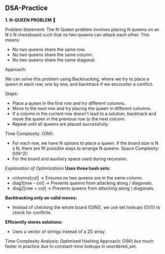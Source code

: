 ## DSA-Practice
**1. N-QUEEN PROBLEM** 🏰

Problem Statement:
The N-Queen problem involves placing N queens on an N x N chessboard such that no two queens can attack each other. This means:
- No two queens share the same row.
- No two queens share the same column.
- No two queens share the same diagonal.
  
Approach:

We can solve this problem using Backtracking, where we try to place a queen in each row, one by one, and backtrack if we encounter a conflict.

Steps:
- Place a queen in the first row and try different columns.
- Move to the next row and try placing the queen in different columns.
- If a column in the current row doesn't lead to a solution, backtrack and move the queen in the previous row to the next column.
- Repeat until all queens are placed successfully.

Time Complexity: O(N!):
- For each row, we have N options to place a queen. If the board size is N x N, there are N! possible ways to arrange N queens.
Space Complexity: O(N^2):
- For the board and auxiliary space used during recursion.

*Explanation of Optimizations*
**Uses three hash sets:**

- columns[col] → Ensures no two queens are in the same column.
- diag1[row - col] → Prevents queens from attacking along / diagonals.
- diag2[row + col] → Prevents queens from attacking along \ diagonals.

**Backtracking only on valid moves:**

- Instead of checking the whole board (O(N)), we use set lookups (O(1)) to check for conflicts.
  
**Efficiently stores solutions:**

- Uses a vector of strings instead of a 2D array.

Time Complexity Analysis:
Optimized Hashing Approach: O(N!) but much faster in practice due to constant-time lookups in unordered_set.
